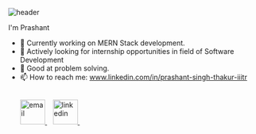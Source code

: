 ![header](https://capsule-render.vercel.app/api?type=rounded&color=gradient&height=300&section=header&text=%20Hi%20there%20&fontSize=80&textBg=true&animation=fadeIn)

I'm Prashant
- 🔭 Currently working on MERN Stack development.
- 🌱 Actively looking for internship opportunities in field of Software Development
- 💬 Good at problem solving.
- 📫 How to reach me: www.linkedin.com/in/prashant-singh-thakur-iiitr

<ul>
        <br/>
        <!--<span style="position:absolute;left:75px;margin-top:3px;">
               ▖
        </span> -->
        <a href="mailto:psthakur.btech.cs18@iiitranchi.ac.in" target="_blank"> <img title="email: psthakur.btech.cs18@iiitranchi.ac.in"
                src="https://img.icons8.com/dusk/64/000000/gmail.png" alt="email"
                width="50" height="50"/> 
        </a>
        &nbsp;&nbsp;
        <a href="https://www.linkedin.com/in/prashant-singh-thakur-iiitr/" target="_blank"> <img title="linkedin: prashant-thakur"
                src="https://img.icons8.com/color/48/000000/linkedin.png" alt="linkedin"
                width="50" height="50"/> 
        </a>
        &nbsp;&nbsp;
       
</ul>

<!--

![footer](https://capsule-render.vercel.app/api?type=wave&color=gradient&height=150&section=footer)
-->
